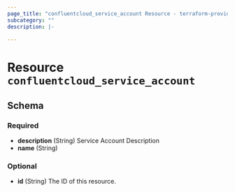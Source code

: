 ```yaml
---
page_title: "confluentcloud_service_account Resource - terraform-provider-confluentcloud"
subcategory: ""
description: |-
  
---
```


# Resource `confluentcloud_service_account`





## Schema

### Required

- **description** (String) Service Account Description
- **name** (String)

### Optional

- **id** (String) The ID of this resource.


